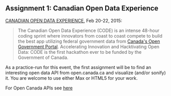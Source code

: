 ## Assignment 1: Canadian Open Data Experience

[CANADIAN OPEN DATA EXPERIENCE](https://www.canadianopendataexperience.ca), Feb 20-22, 2015:

> The Canadian Open Data Experience (CODE) is an intense 48-hour coding sprint where innovators from coast to coast compete to build the best app utilizing federal government data from [Canada's Open Government Portal](http://open.canada.ca). Accelerating Innovation and Hacktivating Open Data: CODE is the first hackathon ever to be funded by the Government of Canada.

As a practice-run for this event, the first assignment will be to find an interesting open data API from open.canada.ca and visualize (and/or sonify) it. You are welcome to use either Max or HTML5 for your work.

For Open Canada APIs see [here](http://open.canada.ca/en/access-our-application-programming-interface-api)